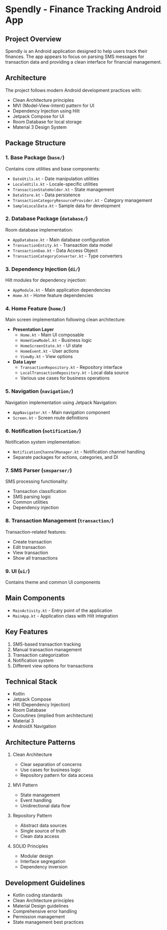 # Spendly - Finance Tracking Android App

## Project Overview
Spendly is an Android application designed to help users track their finances. The app appears to focus on parsing SMS messages for transaction data and providing a clean interface for financial management.

## Architecture
The project follows modern Android development practices with:
- Clean Architecture principles
- MVI (Model-View-Intent) pattern for UI
- Dependency Injection using Hilt
- Jetpack Compose for UI
- Room Database for local storage
- Material 3 Design System

## Package Structure

### 1. Base Package (`base/`)
Contains core utilities and base components:
- `DateUtils.kt` - Date manipulation utilities
- `LocaleUtils.kt` - Locale-specific utilities
- `TransactionStateHolder.kt` - State management
- `DataStore.kt` - Data persistence
- `TransactionCategoryResourceProvider.kt` - Category management
- `SampleLocalData.kt` - Sample data for development

### 2. Database Package (`database/`)
Room database implementation:
- `AppDatabase.kt` - Main database configuration
- `TransactionEntity.kt` - Transaction data model
- `TransactionDao.kt` - Data Access Object
- `TransactionCategoryConverter.kt` - Type converters

### 3. Dependency Injection (`di/`)
Hilt modules for dependency injection:
- `AppModule.kt` - Main application dependencies
- `Home.kt` - Home feature dependencies

### 4. Home Feature (`home/`)
Main screen implementation following clean architecture:
- **Presentation Layer**
  - `Home.kt` - Main UI composable
  - `HomeViewModel.kt` - Business logic
  - `HomeScreenState.kt` - UI state
  - `HomeEvent.kt` - User actions
  - `ViewBy.kt` - View options
- **Data Layer**
  - `TransactionRepository.kt` - Repository interface
  - `LocalTransactionRepository.kt` - Local data source
  - Various use cases for business operations

### 5. Navigation (`navigation/`)
Navigation implementation using Jetpack Navigation:
- `AppNavigator.kt` - Main navigation component
- `Screen.kt` - Screen route definitions

### 6. Notification (`notification/`)
Notification system implementation:
- `NotificationChannelManager.kt` - Notification channel handling
- Separate packages for actions, categories, and DI

### 7. SMS Parser (`smsparser/`)
SMS processing functionality:
- Transaction classification
- SMS parsing logic
- Common utilities
- Dependency injection

### 8. Transaction Management (`transaction/`)
Transaction-related features:
- Create transaction
- Edit transaction
- View transaction
- Show all transactions

### 9. UI (`ui/`)
Contains theme and common UI components

## Main Components
- `MainActivity.kt` - Entry point of the application
- `MainApp.kt` - Application class with Hilt integration

## Key Features
1. SMS-based transaction tracking
2. Manual transaction management
3. Transaction categorization
4. Notification system
5. Different view options for transactions

## Technical Stack
- Kotlin
- Jetpack Compose
- Hilt (Dependency Injection)
- Room Database
- Coroutines (implied from architecture)
- Material 3
- AndroidX Navigation

## Architecture Patterns
1. Clean Architecture
   - Clear separation of concerns
   - Use cases for business logic
   - Repository pattern for data access

2. MVI Pattern
   - State management
   - Event handling
   - Unidirectional data flow

3. Repository Pattern
   - Abstract data sources
   - Single source of truth
   - Clean data access

4. SOLID Principles
   - Modular design
   - Interface segregation
   - Dependency inversion

## Development Guidelines
- Kotlin coding standards
- Clean Architecture principles
- Material Design guidelines
- Comprehensive error handling
- Permission management
- State management best practices 